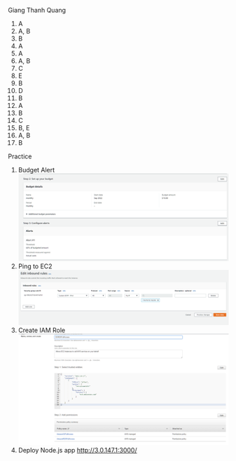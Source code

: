 Giang Thanh Quang
1. A
2. A, B
3. B
4. A
5. A
6. A, B
7. C
8. E
9. B
10. D
11. B
12. A
13. B
14. C
15. B, E
16. A, B
17. B

Practice
1. Budget Alert
![Alt](budget.png)
2. Ping to EC2
![Alt](SG.png)
3. Create IAM Role
![Alt](role.png)
4. Deploy Node.js app
http://3.0.147.1:3000/
